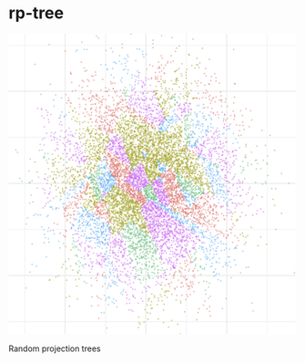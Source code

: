 # rp-tree

![scatterplot](https://github.com/ocramz/rp-tree/raw/master/r/scatter.png "scatterplot")

Random projection trees
